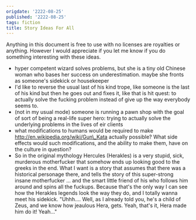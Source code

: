 ```yaml
---
origdate: '2222-08-25'
published: '2222-08-25'
tags: fiction
title: Story Ideas For All
---
```


Anything in this document is free to use with no licenses are royalties
or anything. However I would appreciate if you let me know if you do
something interesting with these ideas.

-   hyper competent wizard solves problems, but she is a tiny old
    Chinese woman who bases her success on underestimation. maybe she
    fronts as someone's sidekick or housekeeper
-   I'd like to reverse the usual last of his kind trope, like someone
    is the last of his kind but then he goes out and fixes it, like that
    is hit quest: to actually solve the fucking problem instead of give
    up the way everybody seems to.
-   (not in my usual mode) someone is running a pawn shop with the goal
    of sort of being a real-life super hero: trying to actually solve
    the underlying problems in the lives of eir clients
-   what modifications to humans would be required to make
    http://en.wikipedia.org/wiki/Gun\_Kata actually possible? What side
    effects would such modifications, and the ability to make them, have
    on the culture in question?
-   So in the original mythology Hercules (Herakles) is a very stupid,
    sick, murderous motherfucker that somehow ends up looking good to
    the greeks in the end. What I want is a story that assumes that
    there was a historical personage there, and tells the story of this
    super-strong insane motherfucker ... and the smart little friend of
    his who follows him around and spins all the fuckups. Because that's
    the only way I can see how the Herakles legends look the way they
    do, and I totally wanna meet his sidekick. "Uhhh.... Well, as I
    already told you, he's a child of Zeus, and we know how jeaulous
    Hera, gets. Yeah, that's it, Hera made him do it! Yeah..."
